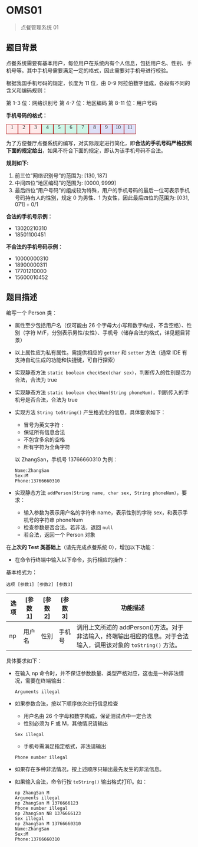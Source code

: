 # OMS01

> 点餐管理系统 01

## 题目背景

点餐系统需要有基本用户，每位用户在系统内有个人信息，包括用户名、性别、手机号等。其中手机号需要满足一定的格式，因此需要对手机号进行校验。

根据我国手机号码的规定，长度为 11 位，由 0-9 阿拉伯数字组成，各段有不同的含义和编码规则：

第 1-3 位：网络识别号
第 4-7 位：地区编码
第 8-11 位：用户号码

**手机号码的格式：**

<div style="display: flex; flex-direction: row; text-align: center; font-family: 'Fira Code'">
    <div style="border: firebrick solid 1px; width: 30px; height: 25px; background: #ffe9e9">1</div>
    <div style="border: firebrick solid 1px; width: 30px; height: 25px; background: #ffe9e9">2</div>
    <div style="border: firebrick solid 1px; width: 30px; height: 25px; background: #ffe9e9">3</div>
    <div style="border: firebrick solid 1px; width: 30px; height: 25px; background: #cdf6e7">4</div>
    <div style="border: firebrick solid 1px; width: 30px; height: 25px; background: #cdf6e7">5</div>
    <div style="border: firebrick solid 1px; width: 30px; height: 25px; background: #cdf6e7">6</div>
    <div style="border: firebrick solid 1px; width: 30px; height: 25px; background: #cdf6e7">7</div>
    <div style="border: firebrick solid 1px; width: 30px; height: 25px; background: #dddff8">8</div>
    <div style="border: firebrick solid 1px; width: 30px; height: 25px; background: #dddff8">9</div>
    <div style="border: firebrick solid 1px; width: 30px; height: 25px; background: #dddff8">10</div>
    <div style="border: firebrick solid 1px; width: 30px; height: 25px; background: #dddff8">11</div>
</div>

为了方便餐厅点餐系统的编写，对实际规定进行简化，即**合法的手机号码严格按照下面的规定给出**，如果不符合下面的规定，即认为该手机号码不合法。

**规则如下:**

1. 前三位“网络识别号”的范围为: $[130, 187]$
2. 中间四位“地区编码”的范围为: $[0000, 9999]$
3. 最后四位“用户号码”的组成较为特殊，用户的手机号码的最后一位可表示手机号码持有人的性别，规定 0 为男性、1 为女性，因此最后四位的范围为: $[031, 071] + 0/1$

**合法的手机号示例：**

- 13020210310
- 18501100451

**不合法的手机号码示例：**

- 10000000310
- 18900000311
- 17701210000
- 15600010452

## 题目描述

编写一个 Person 类：

- 属性至少包括用户名（仅可能由 26 个字母大小写和数字构成，不含空格）、性别（字符 M/F，分别表示男性/女性）、手机号（储存合法的格式，详见题目背景）

- 以上属性应为私有属性。需提供相应的 `getter` 和 `setter` 方法（通常 IDE 有支持自动生成的功能和快捷键，可自行探索）

- 实现静态方法 `static boolean checkSex(char sex)`，判断传入的性别是否为合法，合法为 true

- 实现静态方法 `static boolean checkNum(String phoneNum)`，判断传入的手机号是否合法，合法为 true

- 实现方法 `String toString()` 产生格式化的信息，具体要求如下：

  - 冒号为英文字符 `:`
  - 保证所有信息合法
  - 不包含多余的空格
  - 所有字符为全角字符

  以 ZhangSan，手机号 13766660310 为例：

  ```shell
  Name:ZhangSan
  Sex:M
  Phone:13766660310
  ```

- 实现静态方法 `addPerson(String name, char sex, String phoneNum)`，要求：
  - 输入参数为表示用户名的字符串 name，表示性别的字符 sex，和表示手机号的字符串 phoneNum
  - 检查参数是否合法。若非法，返回 `null`
  - 若合法，返回一个 Person 对象

在**上次的 Test 类基础上**（请先完成点餐系统 0），增加以下功能：

- 在命令行终端中输入以下命令，执行相应的操作：

基本格式为：

```shell
选项 [参数1] [参数2] [参数3]
```

| 选项 | [参数 1] | [参数 2] | [参数 3] | 功能描述                                                                                                      |
| ---- | -------- | -------- | -------- | ------------------------------------------------------------------------------------------------------------- |
| np   | 用户名   | 性别     | 手机号   | 调用上文所述的 addPerson()方法。对于非法输入，终端输出相应的信息。对于合法输入，调用该对象的 `toString()` 方法。 |

具体要求如下：

- 在输入 np 命令时，并不保证参数数量、类型严格对应，这也是一种非法情况，需要在终端输出：

  ```shell
  Arguments illegal
  ```

- 如果参数合法，按以下顺序依次进行信息检查

  - 用户名由 26 个字母和数字构成，保证测试点中一定合法
  - 性别必须为 F 或 M，其他情况请输出

  ```shell
  Sex illegal
  ```

  - 手机号需满足指定格式，非法请输出

  ```shell
  Phone number illegal
  ```

- 如果存在多种非法情况，按上述顺序只输出最先发生的非法信息。
- 如果输入合法，命令行按 `toString()` 输出格式打印。如：

  ```shell
  np ZhangSan M
  Arguments illegal
  np ZhangSan M 1376666123
  Phone number illegal
  np ZhangSan NB 1376666123
  Sex illegal
  np ZhangSan M 13766660310
  Name:ZhangSan
  Sex:M
  Phone:13766660310
  ```
